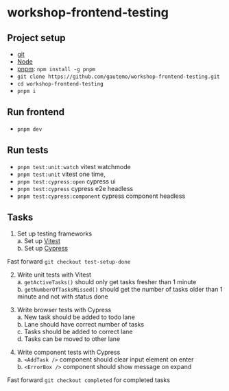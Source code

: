 # workshop-frontend-testing

## Project setup

- [git](https://git-scm.com/)
- [Node](https://nodejs.dev/)
- [pnpm](https://pnpm.io/): `npm install -g pnpm`
- `git clone https://github.com/gautemo/workshop-frontend-testing.git`
- `cd workshop-frontend-testing`
- `pnpm i`

## Run frontend

- `pnpm dev`

## Run tests

- `pnpm test:unit:watch` vitest watchmode
- `pnpm test:unit` vitest one time,
- `pnpm test:cypress:open` cypress ui
- `pnpm test:cypress` cypress e2e headless
- `pnpm test:cypress:component` cypress component headless

## Tasks

1. Set up testing frameworks  
   a. Set up [Vitest](https://vitest.dev/)  
   b. Set up [Cypress](https://www.cypress.io/)

Fast forward `git checkout test-setup-done`

2. Write unit tests with Vitest  
   a. `getActiveTasks()` should only get tasks fresher than 1 minute  
   b. `getNumberOfTasksMissed()` should get the number of tasks older than 1 minute and not with status done

3. Write browser tests with Cypress  
   a. New task should be added to todo lane  
   b. Lane should have correct number of tasks  
   c. Tasks should be added to correct lane  
   d. Tasks can be moved to other lane

4. Write component tests with Cypress  
   a. `<AddTask />` component should clear input element on enter  
   b. `<ErrorBox />` component should show message on expand

Fast forward `git checkout completed` for completed tasks
